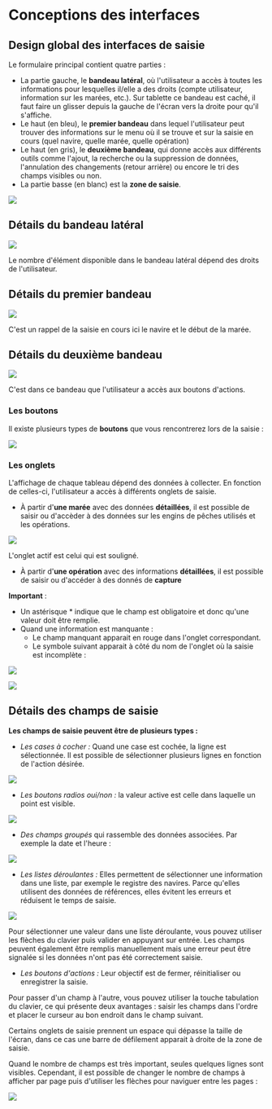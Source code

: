 # Conceptions des interfaces

## Design global des interfaces de saisie

Le formulaire principal contient quatre parties :

 - La partie gauche, le **bandeau latéral**, où l'utilisateur a accès à toutes les informations pour lesquelles il/elle a des droits 
(compte utilisateur, information sur les marées, etc.). 
   Sur tablette ce bandeau est caché, il faut faire un glisser depuis la gauche de l'écran vers la droite pour qu'il s'affiche.
 - Le haut (en bleu), le **premier bandeau** dans lequel l'utilisateur peut trouver des informations 
   sur le menu où il se trouve et sur la saisie en cours (quel navire, quelle marée, quelle opération)
 - Le haut (en gris), le **deuxième bandeau**, qui donne accès aux différents outils comme l'ajout, 
   la recherche ou la suppression de données, l'annulation des changements (retour arrière) ou encore le tri des champs visibles ou non.
 - La partie basse (en blanc) est la **zone de saisie**. 

![](./bands_tab_fr.png)

## Détails du bandeau latéral

![](./lateral-headband_tab_fr.png)

Le nombre d'élément disponible dans le bandeau latéral dépend des droits de l'utilisateur.

## Détails du premier bandeau

![](./primary-headband_tab_fr.png)

C'est un rappel de la saisie en cours ici le navire et le début de la marée.

## Détails du deuxième bandeau

![](./second_headband_tab_fr.png)  

C'est dans ce bandeau que l'utilisateur a accès aux boutons d'actions.

### Les boutons

Il existe plusieurs types de **boutons** que vous rencontrerez lors de la saisie :

![](./buttons_tab_fr.png)

### Les onglets

L'affichage de chaque tableau dépend des données à collecter. 
En fonction de celles-ci, l'utilisateur a accès à différents onglets de saisie.   

- À partir d'**une marée** avec des données **détaillées**, 
  il est possible de saisir ou d'accèder à des données sur les engins de pêches utilisés et les opérations.

![](./tabs_tab_fr.png)

L'onglet actif est celui qui est souligné.

- À partir d'**une opération** avec des informations **détaillées**, il est possible de saisir ou d'accéder à des donnés de **capture**

**Important** :
- Un astérisque * indique que le champ est obligatoire et donc qu'une valeur doit être remplie.
- Quand une information est manquante :
    - Le champ manquant apparait en rouge dans l'onglet correspondant.
    - Le symbole suivant apparait à côté du nom de l'onglet où la saisie est incomplète :
     
![](./info.png)


![](./important_tab_fr.png)

## Détails des champs de saisie

**Les champs de saisie peuvent être de plusieurs types :**

- *Les cases à cocher :* Quand une case est cochée, la ligne est sélectionnée. Il est possible de sélectionner plusieurs lignes en fonction de l'action désirée.

![](./box.png)

- *Les boutons radios oui/non :* la valeur active est celle dans laquelle un point est visible.

![](./yes-no_tab_fr.png)

- *Des champs groupés* qui rassemble des données associées. Par exemple la date et l'heure :

![](./date-time_tab_fr.png)

- *Les listes déroulantes :* Elles permettent de sélectionner une information dans une liste, par exemple le registre des navires.
 Parce qu'elles utilisent des données de références, elles évitent les erreurs et réduisent le temps de saisie.

![](./drop-down-list_action-buttons_tab_fr.png)

Pour sélectionner une valeur dans une liste déroulante, vous pouvez utiliser les flèches du clavier puis valider en appuyant sur entrée.
Les champs peuvent également être remplis manuellement mais une erreur peut être signalée si les données n'ont pas été correctement saisie.

- *Les boutons d'actions :* Leur objectif est de fermer, réinitialiser ou enregistrer la saisie.

Pour passer d'un champ à l'autre, vous pouvez utiliser la touche tabulation du clavier, ce qui présente deux avantages :
saisir les champs dans l'ordre et placer le curseur au bon endroit dans le champ suivant.

Certains onglets de saisie prennent un espace qui dépasse la taille de l'écran,
dans ce cas une barre de défilement apparait à droite de la zone de saisie.

Quand le nombre de champs est très important, seules quelques lignes sont visibles.
Cependant, il est possible de changer le nombre de champs à afficher par page
puis d'utiliser les flèches pour naviguer entre les pages :

![](./nb-data_tab_fr.png)


